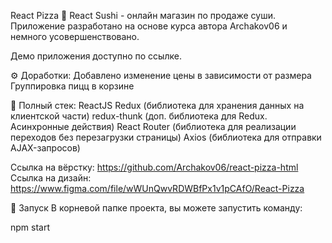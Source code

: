 React Pizza
🍣 React Sushi - онлайн магазин по продаже суши. Приложение разработано на основе курса автора Archakov06 и немного усовершенствовано.

Демо приложения доступно по ссылке.

⚙️ Доработки:
Добавлено изменение цены в зависимости от размера
Группировка пицц в корзине

📝 Полный стек:
ReactJS
Redux (библиотека для хранения данных на клиентской части)
redux-thunk (доп. библиотека для Redux. Асинхронные действия)
React Router (библиотека для реализации переходов без перезагрузки страницы)
Axios (библиотека для отправки AJAX-запросов)

Ссылка на вёрстку: https://github.com/Archakov06/react-pizza-html
Ссылка на дизайн: https://www.figma.com/file/wWUnQwvRDWBfPx1v1pCAfO/React-Pizza

🚀 Запуск
В корневой папке проекта, вы можете запустить команду:

npm start
